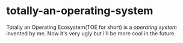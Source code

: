 # totally-an-operating-system
Totally an Operating Ecosystem(TOE for short) is a *operating system* invented by me. Now it's very ugly but i'll be more cool in the future.
